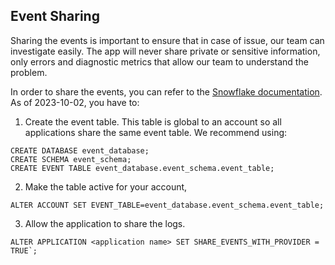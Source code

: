 ## Event Sharing

Sharing the events is important to ensure that in case of issue, our team can investigate easily. The app will never share private or sensitive information, only errors and diagnostic metrics that allow our team to understand the problem.

In order to share the events, you can refer to the [Snowflake documentation](https://other-docs.snowflake.com/en/native-apps/consumer-enable-logging#label-nativeapps-consumer-logging-enabling). As of 2023-10-02, you have to:

1. Create the event table. This table is global to an account so all applications share the same event table. We recommend using:

```
CREATE DATABASE event_database;
CREATE SCHEMA event_schema;
CREATE EVENT TABLE event_database.event_schema.event_table;
```

2. Make the table active for your account,

```
ALTER ACCOUNT SET EVENT_TABLE=event_database.event_schema.event_table;
```

3. Allow the application to share the logs.

```
ALTER APPLICATION <application name> SET SHARE_EVENTS_WITH_PROVIDER = TRUE`;
```
